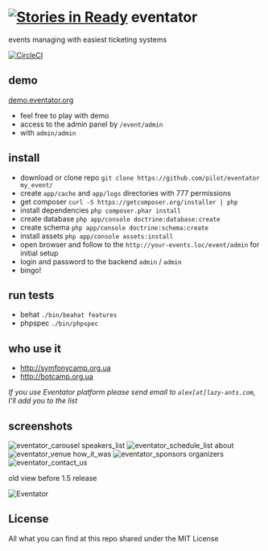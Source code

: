 [![Stories in Ready](https://badge.waffle.io/pilot/eventator.png?label=ready&title=Ready)](https://waffle.io/pilot/eventator?utm_source=badge)
eventator
=========

events managing with easiest ticketing systems

[![CircleCI](https://circleci.com/gh/pilot/eventator.svg?style=shield&circle-token=3141cdc2b11468e7dc37985702d7419a8a4930f9)](https://circleci.com/gh/pilot/eventator)

## demo

[demo.eventator.org](http://demo.eventator.org)

* feel free to play with demo
* access to the admin panel by `/event/admin`
* with `admin/admin`

## install

* download or clone repo `git clone https://github.com/pilot/eventator my_event/`
* create `app/cache` and `app/logs` directories with 777 permissions
* get composer `curl -S https://getcomposer.org/installer | php`
* install dependencies `php composer.phar install`
* create database `php app/console doctrine:database:create`
* create schema `php app/console doctrine:schema:create`
* install assets `php app/console assets:install`
* open browser and follow to the `http://your-events.loc/event/admin` for initial setup
* login and password to the backend `admin` / `admin`
* bingo!

## run tests

* behat `./bin/beahat features`
* phpspec `./bin/phpspec`

## who use it

* http://symfonycamp.org.ua
* http://botcamp.org.ua

*If you use Eventator platform please send email to `alex[at]lazy-ants.com`, I'll add you to the list*

## screenshots

![eventator_carousel speakers_list](https://user-images.githubusercontent.com/28564/30279791-d165b93c-9716-11e7-83f0-9337fde9e2b3.png)
![eventator_schedule_list about](https://user-images.githubusercontent.com/28564/30279792-d16d552a-9716-11e7-8760-95167aea669b.png)
![eventator_venue how_it_was](https://user-images.githubusercontent.com/28564/30279793-d1723d88-9716-11e7-9331-8288b4ec0125.png)
![eventator_sponsors organizers](https://user-images.githubusercontent.com/28564/30279796-d174b626-9716-11e7-96e0-ebe9d626acda.png)
![eventator_contact_us](https://user-images.githubusercontent.com/28564/30279794-d172fe4e-9716-11e7-8af4-fd3054899d72.png)

old view before 1.5 release

![Eventator](https://dl.dropboxusercontent.com/s/4c7m4bdf01467en/Eventator.png)



## License

All what you can find at this repo shared under the MIT License
